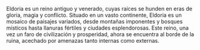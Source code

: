 Eldoria es un reino antiguo y venerado, cuyas raíces se hunden en eras de gloria, magia y conflicto. Situado en un vasto continente, Eldoria es un mosaico de paisajes variados, desde montañas imponentes y bosques místicos hasta llanuras fértiles y ciudades esplendorosas. Este reino, una vez un faro de civilización y prosperidad, ahora se encuentra al borde de la ruina, acechado por amenazas tanto internas como externas.